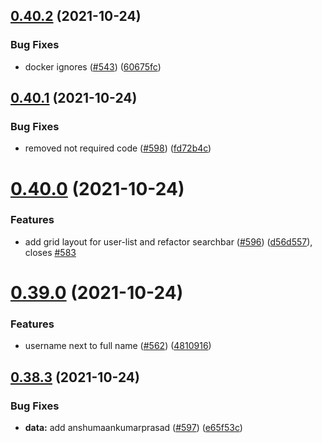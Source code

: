 ## [0.40.2](https://github.com/EddieHubCommunity/LinkFree/compare/v0.40.1...v0.40.2) (2021-10-24)


### Bug Fixes

* docker ignores ([#543](https://github.com/EddieHubCommunity/LinkFree/issues/543)) ([60675fc](https://github.com/EddieHubCommunity/LinkFree/commit/60675fc1869b3517741253cc033cc2f960f5f049))



## [0.40.1](https://github.com/EddieHubCommunity/LinkFree/compare/v0.40.0...v0.40.1) (2021-10-24)


### Bug Fixes

* removed not required code ([#598](https://github.com/EddieHubCommunity/LinkFree/issues/598)) ([fd72b4c](https://github.com/EddieHubCommunity/LinkFree/commit/fd72b4c7a57af74ed011f6f13da086a3182ba20c))



# [0.40.0](https://github.com/EddieHubCommunity/LinkFree/compare/v0.39.0...v0.40.0) (2021-10-24)


### Features

* add grid layout for user-list and refactor searchbar ([#596](https://github.com/EddieHubCommunity/LinkFree/issues/596)) ([d56d557](https://github.com/EddieHubCommunity/LinkFree/commit/d56d5573b332ac0ce7f569602f0345040b8787f5)), closes [#583](https://github.com/EddieHubCommunity/LinkFree/issues/583)



# [0.39.0](https://github.com/EddieHubCommunity/LinkFree/compare/v0.38.3...v0.39.0) (2021-10-24)


### Features

* username next to full name ([#562](https://github.com/EddieHubCommunity/LinkFree/issues/562)) ([4810916](https://github.com/EddieHubCommunity/LinkFree/commit/4810916b89fe37763d580cc9c03e089f88bcb1a4))



## [0.38.3](https://github.com/EddieHubCommunity/LinkFree/compare/v0.38.2...v0.38.3) (2021-10-24)


### Bug Fixes

* **data:** add anshumaankumarprasad ([#597](https://github.com/EddieHubCommunity/LinkFree/issues/597)) ([e65f53c](https://github.com/EddieHubCommunity/LinkFree/commit/e65f53c29a47800b7d38c2496091aba02c33eddc))



